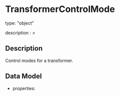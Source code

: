 # TransformerControlMode
type: "object"
description : >
## Description
Control modes for a transformer.

## Data Model
  - properties:
